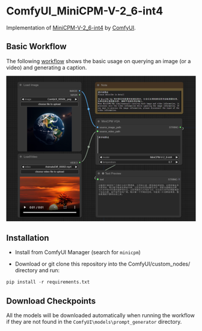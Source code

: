# ComfyUI_MiniCPM-V-2_6-int4

Implementation of [MiniCPM-V-2_6-int4](https://github.com/OpenBMB/MiniCPM-V) by [ComfyUI](https://github.com/comfyanonymous/ComfyUI).

## Basic Workflow

The following [workflow](examples/workflow.json) shows the basic usage on querying an image (or a video)  and generating a caption.

![workflow preview](examples/workflow.png)

## Installation

- Install from ComfyUI Manager (search for `minicpm`)

- Download or git clone this repository into the ComfyUI/custom_nodes/ directory and run:

```python
pip install -r requirements.txt
```

## Download Checkpoints

All the models will be downloaded automatically when running the workflow if they are not found in the `ComfyUI\models\prompt_generator` directory.
